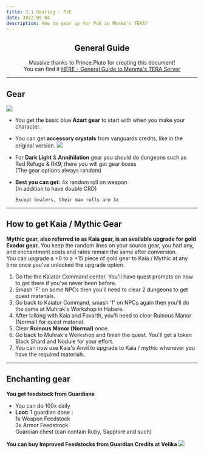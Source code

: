 ```yaml
---
title: 3.1 Gearing - PvE
date: 2022-05-04
description: How to gear up for PvE in Menma's TERA?
---
```


<center>

## General Guide

Massive thanks to Prince.Pluto for creating this document! <br>
You can find it [HERE - General Guide to Menma's TERA Server](https://docs.google.com/document/d/1ZP0x52mzhdUGG9j1yvCJUlvF40dZgXePdSdCYamuNWA/edit?usp=drivesdk)

</center>

<hr/>

## Gear

![](https://i.imgur.com/jo6QN6J.png)
* You get the basic blue **Azart gear** to start with when you make your character.
* You can get **accessory crystals** from vanguards credits, like in the original version.
![](https://i.imgur.com/vqz1Dro.png)
* For **Dark Light** & **Annihilation** gear you should do dungeons such as Red Refuge & RK9, there you will get gear boxes <br>
(The gear options always random)
* **Best you can get:** 4x random roll on weapon <br>
(In addition to have double CRD) <br>
  
      Except healers, their max rolls are 3x

<hr/>

## How to get Kaia / Mythic Gear

**Mythic gear, also referred to as Kaia gear, is an available upgrade for gold Exodor gear.**
You keep the random lines on your source gear, you had any, and enchantment costs and rates remain the same after conversion. <br>
You can upgrade a +0 to a +15 piece of gold gear to Kaia / Mythic at any time once you've unlocked the upgrade option.

1. Go the the Kaiator Command center. You'll have quest prompts on how to get there if you've never been before.
2. Smash 'F' on some NPCs then you'll need to clear 2 dungeons to get quest materials.
3. Go back to Kaiator Command, smash 'f' on NPCs again then you'll do the same at Muhrak's Workshop in Habere.
4. After talking with Kaia and Fovarth, you'll need to clear Ruinous Manor (Normal) for quest material.
5. Clear **Ruinous Manor (Normal)** once.
6. Go back to Muhrak's Workshop and finish the quest. You'll get a token Black Shard and Nodule for your effort.
7. You can now use Kaia's Anvil to upgrade to Kaia / mythic whenever you have the required materials.

<hr/>

## Enchanting gear

**You get feedstock from Guardians**
* You can do 100x daily 
 * **Loot:** 1 guardian done :<br>
 1x Weapon Feedstock <br>
 3x Armor Feedstrock <br>
 Guardian chest (can contain Ruby, Sapphire and such) 

**You can buy Improved Feedstocks from Guardian Credits at Velika**
![](https://i.imgur.com/XzY50rS.png)

